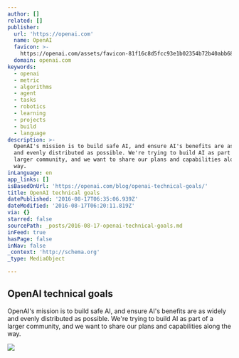 ```yaml
---
author: []
related: []
publisher:
  url: 'https://openai.com'
  name: OpenAI
  favicon: >-
    https://openai.com/assets/favicon-81f16c8d5fcc93e1b02354b72b40abb680deb71081fa467625154ccf471883dc.ico
  domain: openai.com
keywords:
  - openai
  - metric
  - algorithms
  - agent
  - tasks
  - robotics
  - learning
  - projects
  - build
  - language
description: >-
  OpenAI's mission is to build safe AI, and ensure AI's benefits are as widely
  and evenly distributed as possible. We're trying to build AI as part of a
  larger community, and we want to share our plans and capabilities along the
  way.
inLanguage: en
app_links: []
isBasedOnUrl: 'https://openai.com/blog/openai-technical-goals/'
title: OpenAI technical goals
datePublished: '2016-08-17T06:35:06.939Z'
dateModified: '2016-08-17T06:20:11.819Z'
via: {}
starred: false
sourcePath: _posts/2016-08-17-openai-technical-goals.md
inFeed: true
hasPage: false
inNav: false
_context: 'http://schema.org'
_type: MediaObject

---
```

<article style=""><h1>OpenAI technical goals</h1><p>OpenAI's mission is to build safe AI, and ensure AI's benefits are as widely and evenly distributed as possible. We're trying to build AI as part of a larger community, and we want to share our plans and capabilities along the way.</p><img src="https://openai.com/assets/social-8a6bde705feb6c4073a948e6aa1fd346bb34d02677d4a699c9f173f7060b57b1.jpg" /></article>